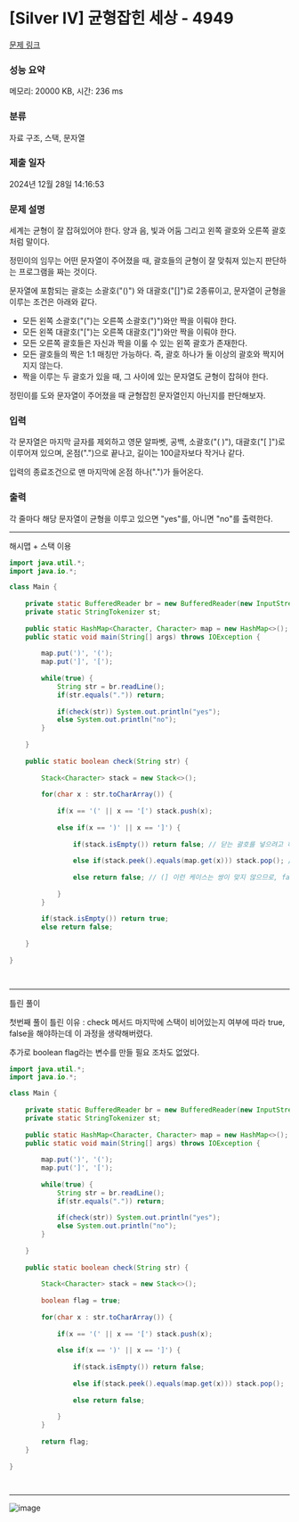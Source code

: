 # [Silver IV] 균형잡힌 세상 - 4949 

[문제 링크](https://www.acmicpc.net/problem/4949) 

### 성능 요약

메모리: 20000 KB, 시간: 236 ms

### 분류

자료 구조, 스택, 문자열

### 제출 일자

2024년 12월 28일 14:16:53

### 문제 설명

<p>세계는 균형이 잘 잡혀있어야 한다. 양과 음, 빛과 어둠 그리고 왼쪽 괄호와 오른쪽 괄호처럼 말이다.</p>

<p>정민이의 임무는 어떤 문자열이 주어졌을 때, 괄호들의 균형이 잘 맞춰져 있는지 판단하는 프로그램을 짜는 것이다.</p>

<p>문자열에 포함되는 괄호는 소괄호("()") 와 대괄호("[]")로 2종류이고, 문자열이 균형을 이루는 조건은 아래와 같다.</p>

<ul>
	<li>모든 왼쪽 소괄호("(")는 오른쪽 소괄호(")")와만 짝을 이뤄야 한다.</li>
	<li>모든 왼쪽 대괄호("[")는 오른쪽 대괄호("]")와만 짝을 이뤄야 한다.</li>
	<li>모든 오른쪽 괄호들은 자신과 짝을 이룰 수 있는 왼쪽 괄호가 존재한다.</li>
	<li>모든 괄호들의 짝은 1:1 매칭만 가능하다. 즉, 괄호 하나가 둘 이상의 괄호와 짝지어지지 않는다.</li>
	<li>짝을 이루는 두 괄호가 있을 때, 그 사이에 있는 문자열도 균형이 잡혀야 한다.</li>
</ul>

<p>정민이를 도와 문자열이 주어졌을 때 균형잡힌 문자열인지 아닌지를 판단해보자.</p>

### 입력 

 <p>각 문자열은 마지막 글자를 제외하고 영문 알파벳, 공백, 소괄호("( )"), 대괄호("[ ]")로 이루어져 있으며, 온점(".")으로 끝나고, 길이는 100글자보다 작거나 같다.</p>

<div>입력의 종료조건으로 맨 마지막에 온점 하나(".")가 들어온다.</div>

### 출력 

 <p>각 줄마다 해당 문자열이 균형을 이루고 있으면 "yes"를, 아니면 "no"를 출력한다.</p>

---

해시맵 + 스택 이용

```java
import java.util.*;
import java.io.*;

class Main {
    
    private static BufferedReader br = new BufferedReader(new InputStreamReader(System.in));
    private static StringTokenizer st;
    
    public static HashMap<Character, Character> map = new HashMap<>();
    public static void main(String[] args) throws IOException {
        
        map.put(')', '(');
        map.put(']', '[');
            
        while(true) {
            String str = br.readLine();
            if(str.equals(".")) return;
            
            if(check(str)) System.out.println("yes");
            else System.out.println("no");
        }
        
    }
    
    public static boolean check(String str) {
        
        Stack<Character> stack = new Stack<>();
        
        for(char x : str.toCharArray()) {
            
            if(x == '(' || x == '[') stack.push(x);
            
            else if(x == ')' || x == ']') {
                    
                if(stack.isEmpty()) return false; // 닫는 괄호를 넣으려고 하는데, 스택이 비어있다면 false
                
                else if(stack.peek().equals(map.get(x))) stack.pop(); // 닫는 괄호와의 쌍이 맞으면 그 괄호는 스택에서 빼버린다.
                
                else return false; // (] 이런 케이스는 쌍이 맞지 않으므로, false
                    
            }
        }
        
        if(stack.isEmpty()) return true;
        else return false;
        
    }
            
}
    



```

---
틀린 풀이

첫번째 풀이 틀린 이유 : check 메서드 마지막에 스택이 비어있는지 여부에 따라 true, false을 해야하는데 이 과정을 생략해버렸다.

추가로 boolean flag라는 변수를 만들 필요 조차도 없었다.

```java
import java.util.*;
import java.io.*;

class Main {
    
    private static BufferedReader br = new BufferedReader(new InputStreamReader(System.in));
    private static StringTokenizer st;
    
    public static HashMap<Character, Character> map = new HashMap<>();
    public static void main(String[] args) throws IOException {
        
        map.put(')', '(');
        map.put(']', '[');
            
        while(true) {
            String str = br.readLine();
            if(str.equals(".")) return;
            
            if(check(str)) System.out.println("yes");
            else System.out.println("no");
        }
        
    }
    
    public static boolean check(String str) {
        
        Stack<Character> stack = new Stack<>();
        
        boolean flag = true;
        
        for(char x : str.toCharArray()) {
            
            if(x == '(' || x == '[') stack.push(x);
            
            else if(x == ')' || x == ']') {
                    
                if(stack.isEmpty()) return false;
                
                else if(stack.peek().equals(map.get(x))) stack.pop();
                
                else return false;
                    
            }
        }
        
        return flag;
    }
            
}
    



```

---

![image](https://github.com/user-attachments/assets/f0876b9d-f0ae-413d-98be-97e8a93fb0fc)
